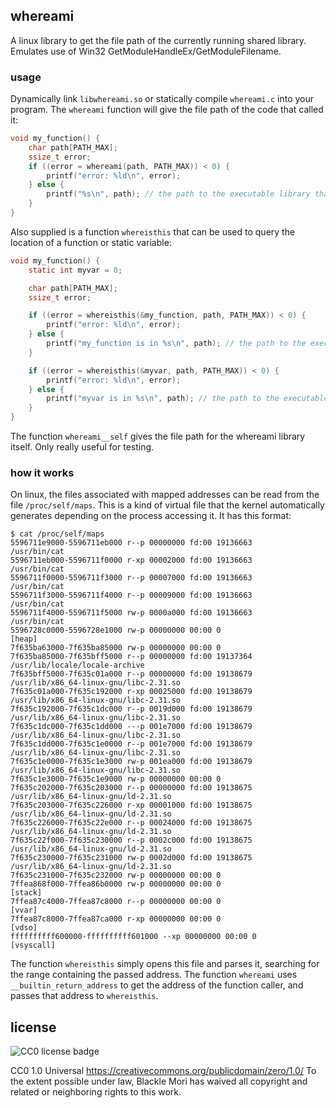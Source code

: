 ## whereami

A linux library to get the file path of the currently running shared library. Emulates use of Win32 GetModuleHandleEx/GetModuleFilename.

### usage

Dynamically link `libwhereami.so` or statically compile `whereami.c` into your program. The `whereami` function will give the file path of the code that called it:

```c
void my_function() {
	char path[PATH_MAX];
	ssize_t error;
	if ((error = whereami(path, PATH_MAX)) < 0) {
		printf("error: %ld\n", error);
	} else {
		printf("%s\n", path); // the path to the executable library that contains the line where whereami was called
	}
}
```

Also supplied is a function `whereisthis` that can be used to query the location of a function or static variable:

```c
void my_function() {
	static int myvar = 0;

	char path[PATH_MAX];
	ssize_t error;

	if ((error = whereisthis(&my_function, path, PATH_MAX)) < 0) {
		printf("error: %ld\n", error);
	} else {
		printf("my_function is in %s\n", path); // the path to the executable library that contains my_function
	}

	if ((error = whereisthis(&myvar, path, PATH_MAX)) < 0) {
		printf("error: %ld\n", error);
	} else {
		printf("myvar is in %s\n", path); // the path to the executable library that contains myvar
	}
}
```

The function `whereami__self` gives the file path for the whereami library itself. Only really useful for testing.

### how it works

On linux, the files associated with mapped addresses can be read from the file `/proc/self/maps`. This is a kind of virtual file that the kernel automatically generates depending on the process accessing it. It has this format:

```
$ cat /proc/self/maps
5596711e9000-5596711eb000 r--p 00000000 fd:00 19136663                   /usr/bin/cat
5596711eb000-5596711f0000 r-xp 00002000 fd:00 19136663                   /usr/bin/cat
5596711f0000-5596711f3000 r--p 00007000 fd:00 19136663                   /usr/bin/cat
5596711f3000-5596711f4000 r--p 00009000 fd:00 19136663                   /usr/bin/cat
5596711f4000-5596711f5000 rw-p 0000a000 fd:00 19136663                   /usr/bin/cat
5596728c0000-5596728e1000 rw-p 00000000 00:00 0                          [heap]
7f635ba63000-7f635ba85000 rw-p 00000000 00:00 0 
7f635ba85000-7f635bff5000 r--p 00000000 fd:00 19137364                   /usr/lib/locale/locale-archive
7f635bff5000-7f635c01a000 r--p 00000000 fd:00 19138679                   /usr/lib/x86_64-linux-gnu/libc-2.31.so
7f635c01a000-7f635c192000 r-xp 00025000 fd:00 19138679                   /usr/lib/x86_64-linux-gnu/libc-2.31.so
7f635c192000-7f635c1dc000 r--p 0019d000 fd:00 19138679                   /usr/lib/x86_64-linux-gnu/libc-2.31.so
7f635c1dc000-7f635c1dd000 ---p 001e7000 fd:00 19138679                   /usr/lib/x86_64-linux-gnu/libc-2.31.so
7f635c1dd000-7f635c1e0000 r--p 001e7000 fd:00 19138679                   /usr/lib/x86_64-linux-gnu/libc-2.31.so
7f635c1e0000-7f635c1e3000 rw-p 001ea000 fd:00 19138679                   /usr/lib/x86_64-linux-gnu/libc-2.31.so
7f635c1e3000-7f635c1e9000 rw-p 00000000 00:00 0 
7f635c202000-7f635c203000 r--p 00000000 fd:00 19138675                   /usr/lib/x86_64-linux-gnu/ld-2.31.so
7f635c203000-7f635c226000 r-xp 00001000 fd:00 19138675                   /usr/lib/x86_64-linux-gnu/ld-2.31.so
7f635c226000-7f635c22e000 r--p 00024000 fd:00 19138675                   /usr/lib/x86_64-linux-gnu/ld-2.31.so
7f635c22f000-7f635c230000 r--p 0002c000 fd:00 19138675                   /usr/lib/x86_64-linux-gnu/ld-2.31.so
7f635c230000-7f635c231000 rw-p 0002d000 fd:00 19138675                   /usr/lib/x86_64-linux-gnu/ld-2.31.so
7f635c231000-7f635c232000 rw-p 00000000 00:00 0 
7ffea868f000-7ffea86b0000 rw-p 00000000 00:00 0                          [stack]
7ffea87c4000-7ffea87c8000 r--p 00000000 00:00 0                          [vvar]
7ffea87c8000-7ffea87ca000 r-xp 00000000 00:00 0                          [vdso]
ffffffffff600000-ffffffffff601000 --xp 00000000 00:00 0                  [vsyscall]
```

The function `whereisthis` simply opens this file and parses it, searching for the range containing the passed address. The function `whereami` uses `__builtin_return_address` to get the address of the function caller, and passes that address to `whereisthis`.

## license

![CC0 license badge](https://licensebuttons.net/p/zero/1.0/88x31.png)

CC0 1.0 Universal https://creativecommons.org/publicdomain/zero/1.0/
To the extent possible under law, Blackle Mori has waived all copyright and related or neighboring rights to this work.
